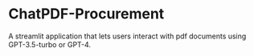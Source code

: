 # ChatPDF-Procurement
A streamlit application that lets users interact with pdf documents using GPT-3.5-turbo or GPT-4.
